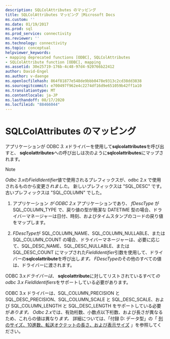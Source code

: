 ```yaml
---
description: SQLColAttributes のマッピング
title: SQLColAttributes マッピング |Microsoft Docs
ms.custom: ''
ms.date: 01/19/2017
ms.prod: sql
ms.prod_service: connectivity
ms.reviewer: ''
ms.technology: connectivity
ms.topic: conceptual
helpviewer_keywords:
- mapping deprecated functions [ODBC], SQLColAttributes
- SQLColAttribute function [ODBC], mapping
ms.assetid: 30e25719-176b-4c48-97d4-920766b22412
author: David-Engel
ms.author: v-daenge
ms.openlocfilehash: 864f81877e548de9bbb0478e9313c2cd38dd3838
ms.sourcegitcommit: e700497f962e4c2274df16d9e651059b42ff1a10
ms.translationtype: MT
ms.contentlocale: ja-JP
ms.lasthandoff: 08/17/2020
ms.locfileid: "88466044"
---
```

# <a name="sqlcolattributes-mapping"></a>SQLColAttributes のマッピング
アプリケーションが ODBC *3. x*ドライバーを使用して**sqlcolattributes**を呼び出すと、 **sqlcolattributes**への呼び出しは次のように**sqlcolattributes**にマップされます。  
  
> [!NOTE]
>  *Odbc 3.x*の*FieldIdentifier*値で使用されるプレフィックスが、odbc 2.x で使用されるものから変更さ*れました*。 新しいプレフィックスは "SQL_DESC" です。古いプレフィックスは "SQL_COLUMN" でした。  
  
1.  アプリケーション *が ODBC 2.x* アプリケーションであり、 *fDescType* が SQL_COLUMN_TYPE で、戻り値の型が簡潔な DATETIME 型の場合、ドライバーマネージャーは日付、時刻、およびタイムスタンプのコードの戻り値をマップします。  
  
2.  *FDescType*が SQL_COLUMN_NAME、SQL_COLUMN_NULLABLE、または SQL_COLUMN_COUNT の場合、ドライバーマネージャーは、必要に応じて、SQL_DESC_NAME、SQL_DESC_NULLABLE、または SQL_DESC_COUNT にマップされた*FieldIdentifier*引数を使用して、ドライバーの**sqlcolattribute**を呼び出し*ます。* *FDescType*のその他のすべての値は、ドライバーに渡されます。  
  
 ODBC 3.x*ドライバーは*、 **sqlcolattribute**に対してリストされているすべて*の odbc 3.x* *FieldIdentifiers*をサポートしている必要があります。  
  
 ODBC 3.x ドライバーは、SQL_COLUMN_PRECISION と SQL_DESC_PRECISION、SQL_COLUMN_SCALE と SQL_DESC_SCALE、および SQL_COLUMN_LENGTH と SQL_DESC_LENGTH をサポートしている必要が*あります。* *Odbc 2.x*では、有効桁数、小数点以下桁数、および長さが異なるため、これらの値は異なり*ます。* 詳細については、「付録 D: データ型」の「 [列のサイズ、10進数、転送オクテットの長さ、および表示サイズ](../../../odbc/reference/appendixes/column-size-decimal-digits-transfer-octet-length-and-display-size.md) 」を参照してください。
